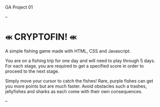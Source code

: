 GA Project 01

–

# ⬺ CRYPTOFIN! ⬺

A simple fishing game made with HTML, CSS and Javascript.

You are on a fishing trip for one day and will need to play through 5 days.
For each stage, you are required to get a specified score in order to proceed to the next stage.

Simply move your cursor to catch the fishes! Rare, purple fishes can get you more points but are much faster.
Avoid obstacles such a trashes, jellyfishes and sharks as each come with their own consequences.

–
